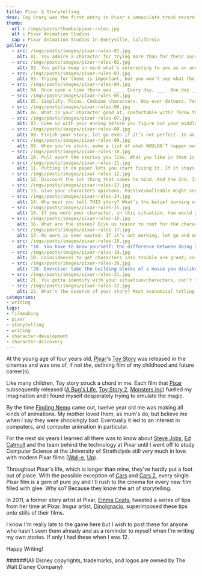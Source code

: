 ```yaml
---
title: Pixar & Storytelling
desc: Toy Story was the first entry in Pixar's immaculate track record, both critically and commercially. Why are they so good, and what makes their stories so memorable?
thumb:
  url : /imgs/posts/thumbs/pixar-rules.jpg
  alt : Pixar Animation Studios
  cap : Pixar Animation Studios in Emeryville, California
gallery:
  - src: /imgs/posts/images/pixar-rules-01.jpg
    alt: 01. You admire a character for trying more than for their successes.
  - src: /imgs/posts/images/pixar-rules-02.jpg
    alt: 02. You gotta keep in mind what’s interesting to you as an audience, not what’s fun to do as a writer. They can be v. different.
  - src: /imgs/posts/images/pixar-rules-03.jpg
    alt: 03. Trying for theme is important, but you won’t see what the story is actually about til you’re at the end of it. Now rewrite.
  - src: /imgs/posts/images/pixar-rules-04.jpg
    alt: 04. Once upon a time there was ___. Every day, ___. One day ___. Because of that, ___. Because of that, ___. Until finally ___.
  - src: /imgs/posts/images/pixar-rules-05.jpg
    alt: 05. Simplify. Focus. Combine characters. Hop over detours. You’ll feel like you’re losing valuable stuff but it sets you free.
  - src: /imgs/posts/images/pixar-rules-06.jpg
    alt: 06. What is your character good at, comfortable with? Throw the polar opposite at them. Challenge them. How do they deal?
  - src: /imgs/posts/images/pixar-rules-07.jpg
    alt: 07. Come up with your ending before you figure out your middle. Seriously. Endings are hard, get yours working up front.
  - src: /imgs/posts/images/pixar-rules-08.jpg
    alt: 08. Finish your story, let go even if it’s not perfect. In an ideal world you have both, but move on. Do better next time.
  - src: /imgs/posts/images/pixar-rules-09.jpg
    alt: 09. When you’re stuck, make a list of what WOULDN’T happen next. Lots of times the material to get you unstuck will show up.
  - src: /imgs/posts/images/pixar-rules-10.jpg
    alt: 10. Pull apart the stories you like. What you like in them is a part of you; you’ve got to recognize it before you can use it.
  - src: /imgs/posts/images/pixar-rules-11.jpg
    alt: 11. Putting it on paper lets you start fixing it. If it stays in your head, a perfect idea, you’ll never share it with anyone.
  - src: /imgs/posts/images/pixar-rules-12.jpg
    alt: 12. Discount the 1st thing that comes to mind. And the 2nd, 3rd, 4th, 5th – get the obvious out of the way. Surprise yourself.
  - src: /imgs/posts/images/pixar-rules-13.jpg
    alt: 13. Give your characters opinions. Passive/malleable might seem likable to you as you write, but it’s poison to the audience.
  - src: /imgs/posts/images/pixar-rules-14.jpg
    alt: 14. Why must you tell THIS story? What’s the belief burning within you that your story feeds off of? That’s the heart of it.
  - src: /imgs/posts/images/pixar-rules-15.jpg
    alt: 15. If you were your character, in this situation, how would you feel? Honesty lends credibility to unbelievable situations.
  - src: /imgs/posts/images/pixar-rules-16.jpg
    alt: 16. What are the stakes? Give us reason to root for the character. What happens if they don’t succeed? Stack the odds against.
  - src: /imgs/posts/images/pixar-rules-17.jpg
    alt: 17. No work is ever wasted. If it’s not working, let go and move on – it’ll come back around to be useful later.
  - src: /imgs/posts/images/pixar-rules-18.jpg
    alt: "18. You have to know yourself: the difference between doing your best & fussing. Story is testing, not refining."
  - src: /imgs/posts/images/pixar-rules-19.jpg
    alt: 19. Coincidences to get characters into trouble are great; coincidences to get them out of it are cheating.
  - src: /imgs/posts/images/pixar-rules-20.jpg
    alt: "20. Exercise: take the building blocks of a movie you dislike. How d’you rearrange them into what you DO like?"
  - src: /imgs/posts/images/pixar-rules-21.jpg
    alt: 21. You gotta identify with your situation/characters, can’t just write ‘cool’. What would make YOU act that way?
  - src: /imgs/posts/images/pixar-rules-22.jpg
    alt: 22. What’s the essence of your story? Most economical telling of it? If you know that, you can build out from there.
categories:
- writing
tags: 
- filmmaking
- pixar
- storytelling
- writing
- character-development
- character-discovery 
---
```


[pixar]: http://www.pixar.com/

[toy1]: http://www.imdb.com/title/tt0114709/
[bugs]: http://www.imdb.com/title/tt0120623/
[toy2]: http://www.imdb.com/title/tt0120363/
[monsters]: http://www.imdb.com/title/tt0198781/
[nemo]: http://www.imdb.com/title/tt0266543/
[walle]: http://www.imdb.com/title/tt0910970/ 
[up]: http://www.imdb.com/title/tt1049413/
[cars1]: http://www.imdb.com/title/tt0317219/
[cars2]: http://www.imdb.com/title/tt1216475/

[jobs]: http://en.wikipedia.org/wiki/Steve_Jobs
[catmull]: http://en.wikipedia.org/wiki/Edwin_Catmull
[emma]: https://twitter.com/lawnrocket
[dino]: http://dinoignacio.imgur.com/

At the young age of four years old, [Pixar][pixar]'s [Toy Story][toy1] was released in the cinemas and was one of, if not *the*, defining film of my childhood and future career(s). 

Like many children, Toy story struck a chord in me. Each film that [Pixar][pixar] subsequently released ([A Bug's Life][bugs], [Toy Story 2][toy2], [Monsters Inc][monsters]) fuelled my imagination and I found myself desperately trying to emulate the magic. 

By the time [Finding Nemo][nemo] came out, twelve year old me was making all kinds of animations. My mother loved them, as mum's do, but believe me when I say they were shockingly bad. Eventually it led to an interest in computers, and computer animation in particular. 

For the next six years I learned all there was to know about [Steve Jobs][jobs], [Ed Catmull][catmull] and the team behind the technology at Pixar until I went off to study Computer Science at the University of Strathclyde still very much in love with modern Pixar films ([Wall-e][walle], [Up][up]).

Throughout Pixar's life, which is longer than mine, they've hardly put a foot out of place. With the possible exception of [Cars][cars1] and [Cars 2][cars2], every single Pixar film is a gem of pure joy and I'll rush to the cinema for every new film filled with glee. Why so? Because they know the art of storytelling. 

In 2011, a former story artist at Pixar, [Emma Coats][emma], tweeted a series of tips from her time at Pixar. Imgur artist, [DinoIgnacio][dino], superimposed these tips onto stills of their films. 

I know I'm really late to the game here but I wish to post these for anyone who hasn't seen them already and as a reminder to myself when I'm writing my own stories. If only I had these when I was 12.

Happy Writing!

######(All Disney copyrights, trademarks, and logos are owned by The Walt Disney Company)
